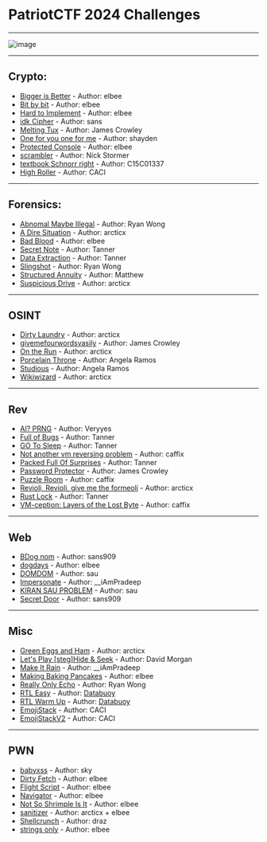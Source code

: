# PatriotCTF 2024 Challenges

* * *
![image](https://github.com/MasonCompetitiveCyber/PatriotCTF2023/assets/101006959/3892c5b6-2ed8-47d5-a895-454caf8a3687)
* * * 

## Crypto:
- [Bigger is Better](crypto/bigger-is-better) - Author: elbee
- [Bit by bit](crypto/bit_by_bit) - Author: elbee
- [Hard to Implement](crypto/hard_to_implement) - Author: elbee
- [idk Cipher](crypto/idk-cipher) - Author: sans
- [Melting Tux](crypto/melting_tux) - Author: James Crowley
- [One for you one for me](crypto/one_for_you_one_for_me) - Author: shayden
- [Protected Console](crypto/protected-console) - Author: elbee
- [scrambler](crypto/scrambler) - Author: Nick Stormer
- [textbook Schnorr right](crypto/textbook_Schnorr_right) - Author: C15C01337
- [High Roller](crypto/high_roller) - Author: CACI

* * *

## Forensics:
- [Abnomal Maybe Illegal](forensics/abnormal_exfiltration) - Author: Ryan Wong
- [A Dire Situation](forensics/a_dire_situation) - Author: arcticx
- [Bad Blood](forensics/badblood) - Author: elbee
- [Secret Note](forensics/secretNote) - Author: Tanner
- [Data Extraction](forensics/simple_exfiltration) - Author: Tanner
- [Slingshot](forensics/slingshot) - Author: Ryan Wong
- [Structured Annuity](forensics/structured_annuity) - Author: Matthew
- [Suspicious Drive](forensics/suspiciousdrive) - Author: arcticx

* * *

## OSINT
- [Dirty Laundry](osint/dirtylaundry) - Author: arcticx
- [givemefourwordsvasily](osint/givemefourwordsvasily) - Author: James Crowley
- [On the Run](osint/ontherun) - Author: arcticx
- [Porcelain Throne](osint/porcelainthrone) - Author: Angela Ramos
- [Studious](osint/studious) - Author: Angela Ramos
- [Wikiwizard](osint/wikiwizard) - Author: arcticx

* * *

## Rev
- [AI? PRNG](rev/ai_rnd) - Author: Veryyes
- [Full of Bugs](rev/fullOfBugs) - Author: Tanner
- [GO To Sleep](rev/goToSleep) - Author: Tanner
- [Not another vm reversing problem](rev/not_another_vm_reversing_problem) - Author: caffix
- [Packed Full Of Surprises](rev/packedFullOfSurprises) - Author: Tanner
- [Password Protector](rev/password_protector) - Author: James Crowley
- [Puzzle Room](rev/puzzle_room) - Author: caffix
- [Revioli, Revioli, give me the formeoli](rev/reviolirevioli) - Author: arcticx
- [Rust Lock](rev/rustLock) - Author: Tanner
- [VM-ception: Layers of the Lost Byte](rev/VM-ception) - Author: caffix

* * *

## Web
- [BDog nom](web/bdog_nom) - Author: sans909
- [dogdays](web/dogdays) - Author: elbee
- [DOMDOM](web/dom) - Author: sau
- [Impersonate](web/impersonate) - Author: __iAmPradeep
- [KIRAN SAU PROBLEM](web/kiran-sau-problem) - Author: sau
- [Secret Door](web/secret_door) - Author: sans909

* * *

## Misc
- [Green Eggs and Ham](misc/greeneggsandham) - Author: arcticx
- [Let's Play \[steg\]Hide & Seek](misc/LetsPlay[steg]Hide&Seek) - Author: David Morgan
- [Make It Rain](misc/makeitrain) - Author: __iAmPradeep
- [Making Baking Pancakes](misc/making-baking-pancakes) - Author: elbee
- [Really Only Echo](misc/really_only_echo) - Author: Ryan Wong
- [RTL Easy](misc/RTL_Easy) - Author: [Databuoy](https://databuoy.com/)
- [RTL Warm Up](misc/RTL_Warmup) - Author: [Databuoy](https://databuoy.com/)
- [EmojiStack](misc/EmojiStack) - Author: CACI
- [EmojiStackV2](misc/EmojiStackV2) - Author: CACI

* * *

## PWN
- [babyxss](pwn/babyxss) - Author: sky
- [Dirty Fetch](pwn/dirty_fetch) - Author: elbee
- [Flight Script](pwn/flight-script) - Author: elbee
- [Navigator](pwn/navigator) - Author: elbee
- [Not So Shrimple Is It](pwn/not_so_shrimple_is_it) - Author: elbee
- [sanitizer](pwn/sanitize) - Author: arcticx + elbee
- [Shellcrunch](pwn/shellcrunch) - Author: draz
- [strings only](pwn/strings_only) - Author: elbee







